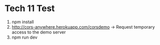 # Tech 11 Test

1. npm install
2. http://cors-anywhere.herokuapp.com/corsdemo -> Request temporary access to the demo server
3. npm run dev
